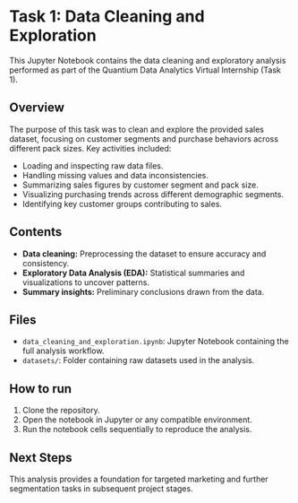 # Task 1: Data Cleaning and Exploration

This Jupyter Notebook contains the data cleaning and exploratory analysis performed as part of the Quantium Data Analytics Virtual Internship (Task 1).

## Overview

The purpose of this task was to clean and explore the provided sales dataset, focusing on customer segments and purchase behaviors across different pack sizes. Key activities included:

- Loading and inspecting raw data files.
- Handling missing values and data inconsistencies.
- Summarizing sales figures by customer segment and pack size.
- Visualizing purchasing trends across different demographic segments.
- Identifying key customer groups contributing to sales.

## Contents

- **Data cleaning:** Preprocessing the dataset to ensure accuracy and consistency.
- **Exploratory Data Analysis (EDA):** Statistical summaries and visualizations to uncover patterns.
- **Summary insights:** Preliminary conclusions drawn from the data.

## Files

- `data_cleaning_and_exploration.ipynb`: Jupyter Notebook containing the full analysis workflow.
- `datasets/`: Folder containing raw datasets used in the analysis.

## How to run

1. Clone the repository.
2. Open the notebook in Jupyter or any compatible environment.
3. Run the notebook cells sequentially to reproduce the analysis.

## Next Steps

This analysis provides a foundation for targeted marketing and further segmentation tasks in subsequent project stages.
